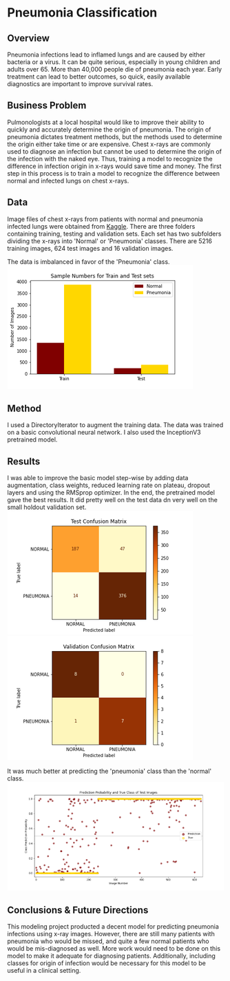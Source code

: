 # Pneumonia Classification

## Overview
Pneumonia infections lead to inflamed lungs and are caused by either bacteria or a virus. It can be quite serious, especially in young children and adults over 65. More than 40,000 people die of pneumonia each year. Early treatment can lead to better outcomes, so quick, easily available diagnostics are important to improve survival rates.

## Business Problem
Pulmonologists at a local hospital would like to improve their ability to quickly and accurately determine the origin of pneumonia. The origin of pneumonia dictates treatment methods, but the methods used to determine the origin either take time or are expensive. Chest x-rays are commonly used to diagnose an infection but cannot be used to determine the origin of the infection with the naked eye. Thus, training a model to recognize the difference in infection origin in x-rays would save time and money. The first step in this process is to train a model to recognize the difference between normal and infected lungs on chest x-rays.

## Data
Image files of chest x-rays from patients with normal and pneumonia infected lungs were obtained from [Kaggle](https://www.kaggle.com/paultimothymooney/chest-xray-pneumonia). There are three folders containing training, testing and validation sets. Each set has two subfolders dividing the x-rays into 'Normal' or 'Pneumonia' classes. There are 5216 training images, 624 test images and 16 validation images.

The data is imbalanced in favor of the 'Pneumonia' class.
<img src="images/data-imbalance-bargraph.png"/>

## Method
I used a DirectoryIterator to augment the training data. The data was trained on a basic convolutional neural network. I also used the InceptionV3 pretrained model.

## Results
I was able to improve the basic model step-wise by adding data augmentation, class weights, reduced learning rate on plateau, dropout layers and using the RMSprop optimizer. In the end, the pretrained model gave the best results. It did pretty well on the test data dn very well on the small holdout validation set.
<img src="images/test-confusionmx.png"/><img src="images/val-confusionmx.png"/>

It was much better at predicting the 'pneumonia' class than the 'normal' class.
<img src="images/preds-scatter.png"/>

## Conclusions & Future Directions
This modeling project producted a decent model for predicting pneumonia infections using x-ray images. However, there are still many patients with pneumonia who would be missed, and quite a few normal patients who would be mis-diagnosed as well. More work would need to be done on this model to make it adequate for diagnosing patients. Additionally, including classes for origin of infection would be necessary for this model to be useful in a clinical setting.
